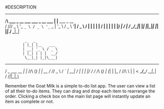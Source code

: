 #DESCRIPTION

   __                               _
  /__\ ___ _ __ ___   ___ _ __ ___ | |__   ___ _ __  
 / \/// _ \ '_ ` _ \ / _ \ '_ ` _ \| '_ \ / _ \ '__|
/ _  \  __/ | | | | |  __/ | | | | | |_) |  __/ |
\/ \_/\___|_| |_| |_|\___|_| |_| |_|_.__/ \___|_|

             _   _
            | |_| |__   ___
            | __| '_ \ / _ \
            | |_| | | |  __/
             \__|_| |_|\___|
                                                  
  ___            _            _ _ _
 / _ \___   __ _| |_    /\/\ (_) | | __
/ /_\/ _ \ / _` | __|  /    \| | | |/ /
/ /_\\ (_) | (_| | |_  / /\/\ \ | |   <
\____/\___/ \__,_|\__| \/    \/_|_|_|\_\


Remember the Goat Milk is a simple to-do list app.  The user can view a list of all their to-do items.  They can drag and drop each item to rearrange the order.  Clicking a check box on the main list page will instantly update an item as complete or not.
